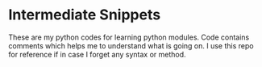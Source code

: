 # Intermediate Snippets

These are my python codes for learning python modules. Code contains comments which helps me to understand what is going on. I use this repo for reference if in case I forget any syntax or method.
